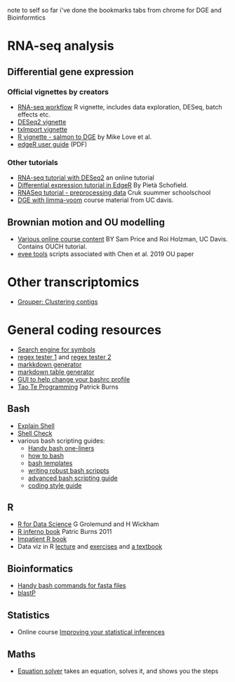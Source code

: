 note to self so far i've done the bookmarks tabs from chrome for DGE and Bioinformtics

# RNA-seq analysis

## Differential gene expression

### Official vignettes by creators

* [RNA-seq workflow](http://master.bioconductor.org/packages/release/workflows/vignettes/rnaseqGene/inst/doc/rnaseqGene.html) R vignette, includes data exploration, DESeq, batch effects etc.
* [DESeq2 vignette](https://bioconductor.org/packages/release/bioc/vignettes/DESeq2/inst/doc/DESeq2.html)
* [txImport vignette](https://bioconductor.org/packages/release/bioc/vignettes/tximport/inst/doc/tximport.html)
* [R vignette - salmon to DGE](https://www.bioconductor.org/packages/release/workflows/vignettes/rnaseqDTU/inst/doc/rnaseqDTU.html) by Mike Love et al.
* [edgeR user guide](https://bioconductor.org/packages/release/bioc/vignettes/edgeR/inst/doc/edgeRUsersGuide.pdf) (PDF)

### Other tutorials

* [RNA-seq tutorial with DESeq2](http://folk.uio.no/jonbra/MBV-INF4410_2017/exercises/2017-12-07_R_DESeq2_exercises_with_results.html) an online tutorial
* [Differential expression tutorial in EdgeR](http://www.compbio.dundee.ac.uk/user/pschofield/Projects/teaching_pg/workshops/biocDGE.html) By Pietà Schofield.
* [RNASeq tutorial - preprocessing data](https://bioinformatics-core-shared-training.github.io/cruk-summer-school-2018/RNASeq2018/html/02_Preprocessing_Data.nb.html) Cruk suummer schoolschool
* [DGE with limma-voom](https://ucdavis-bioinformatics-training.github.io/2018-June-RNA-Seq-Workshop/thursday/DE.html) course material from UC davis.

## Brownian motion and OU modelling

* [Various online course content](http://www.eve.ucdavis.edu/~wainwrightlab/Roi/Site/Teaching.html) BY Sam Price and Roi Holzman, UC Davis. Contains OUCH tutorial.
* [evee tools](https://evee-tools.github.io/) scripts associated with Chen et al. 2019 OU paper


# Other transcriptomics

* [Grouper: Clustering contigs](https://github.com/COMBINE-lab/grouper)


# General coding resources

* [Search engine for symbols](http://symbolhound.com/)
* [regex tester 1](https://regex101.com/) and [regex tester 2](https://www.regextester.com/)
* [markkdown generator](https://dillinger.io/)
* [markdown table generator](https://www.tablesgenerator.com/markdown_tables)
* [GUI to help change your bashrc profile](http://ezprompt.net/)
* [Tao Te Programming](https://www.burns-stat.com/documents/books/tao-te-programming/table-of-contents/) Patrick Burns

## Bash

* [Explain Shell](https://explainshell.com/)
* [Shell Check](https://www.shellcheck.net/)
* various bash scripting guides:
    + [Handy bash one-liners](https://github.com/onceupon/Bash-Oneliner/blob/master/README.md)
    + [how to bash](http://tldp.org/HOWTO/Bash-Prog-Intro-HOWTO.html#toc8)
    + [bash templates](https://www.networkworld.com/article/2694348/unix--scripting-with-templates.html)
    + [writing robust bash scrippts](https://www.davidpashley.com/articles/writing-robust-shell-scripts/)
    + [advanced bash scripting guide](http://www.tldp.org/LDP/abs/html/index.html)
    + [coding style guide](https://github.com/robbyrussell/oh-my-zsh/wiki/Coding-style-guide)

## R

* [R for Data Science](https://r4ds.had.co.nz/) G Grolemund and H Wickham
* [R inferno book](https://www.burns-stat.com/pages/Tutor/R_inferno.pdf) Patric Burns 2011
* [Impatient R book](https://www.burns-stat.com/documents/tutorials/impatient-r/)
* Data viz in R [lecture](http://datacarpentry.org/semester-biology/materials/ggplot/) and [exercises](http://datacarpentry.org/semester-biology/assignments/r-datavis/) and [a textbook](https://r4ds.had.co.nz/data-visualisation.html)

## Bioinformatics

* [Handy bash commands for fasta files](https://www.biostars.org/p/17680/)
* [blastP](https://blast-ncbi-nlm-nih-gov.docelec.univ-lyon1.fr/Blast.cgi?PROGRAM=blastp&PAGE_TYPE=BlastSearch&LINK_LOC=blasthome)

## Statistics

* Online course [Improving your statistical inferences](https://www.coursera.org/learn/statistical-inferences)

## Maths

* [Equation solver](https://www.symbolab.com/solver/equation-calculator/) takes an equation, solves it, and shows you the steps
